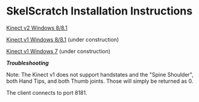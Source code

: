 # SkelScratch Installation Instructions

<a href="https://github.com/Calvin-CS/SkelScratch/wiki/Kinect-v2-Windows-8-installation-instructions" target="_blank">Kinect v2 Windows 8/8.1</a>

<a href="https://github.com/Calvin-CS/SkelScratch/wiki/Kinect-v1-Windows-8-installation-instructions" target="_blank">Kinect v1 Windows 8/8.1</a> (under construction)

<a href="https://github.com/Calvin-CS/SkelScratch/wiki/Kinect-v1-Windows-7-installation-instructions" target="_blank">Kinect v1 Windows 7</a> (under construction)

***Troubleshooting***

Note: The Kinect v1 does not support handstates and the "Spine Shoulder", both Hand Tips, and both Thumb joints. Those will simply be returned as 0.

The client connects to port 8181.